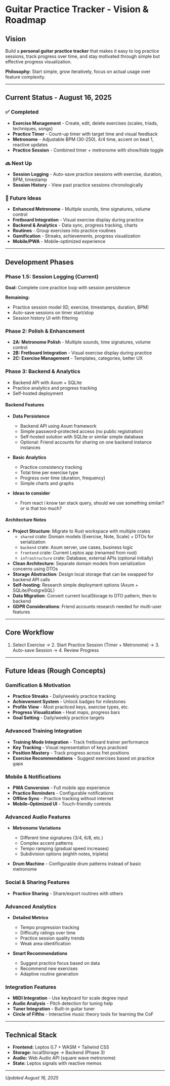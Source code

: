 # Guitar Practice Tracker - Vision & Roadmap

## Vision
Build a **personal guitar practice tracker** that makes it easy to log practice sessions, track progress over time, and stay motivated through simple but effective progress visualization.

**Philosophy:** Start simple, grow iteratively, focus on actual usage over feature complexity.

---

## Current Status - August 16, 2025

### ✅ Completed
- **Exercise Management** - Create, edit, delete exercises (scales, triads, techniques, songs)
- **Practice Timer** - Count-up timer with target time and visual feedback  
- **Metronome** - Adjustable BPM (30-250), 4/4 time, accent on beat 1, reactive updates
- **Practice Session** - Combined timer + metronome with show/hide toggle

### 🔜 Next Up
- **Session Logging** - Auto-save practice sessions with exercise, duration, BPM, timestamp
- **Session History** - View past practice sessions chronologically

### 🔮 Future Ideas
- **Enhanced Metronome** - Multiple sounds, time signatures, volume control
- **Fretboard Integration** - Visual exercise display during practice
- **Backend & Analytics** - Data sync, progress tracking, charts
- **Routines** - Group exercises into practice routines
- **Gamification** - Streaks, achievements, progress visualization
- **Mobile/PWA** - Mobile-optimized experience

---

## Development Phases

### Phase 1.5: Session Logging (Current)
**Goal:** Complete core practice loop with session persistence

**Remaining:**
- Practice session model (ID, exercise, timestamps, duration, BPM)
- Auto-save sessions on timer start/stop
- Session history UI with filtering

### Phase 2: Polish & Enhancement
- **2A: Metronome Polish** - Multiple sounds, time signatures, volume control
- **2B: Fretboard Integration** - Visual exercise display during practice  
- **2C: Exercise Management** - Templates, categories, better UX

### Phase 3: Backend & Analytics
- Backend API with Axum + SQLite
- Practice analytics and progress tracking
- Self-hosted deployment



#### Backend Features
- **Data Persistence**
  - Backend API using Axum framework
  - Simple password-protected access (no public registration)
  - Self-hosted solution with SQLite or similar simple database
  - Optional: Friend accounts for sharing on one backend instance instances
  
- **Basic Analytics**
  - Practice consistency tracking
  - Total time per exercise type
  - Progress over time (duration, frequency)
  - Simple charts and graphs

- **Ideas to consider**
  - From react i know tan stack query, should we use something similar? or is that too much?

#### Architecture Notes
- **Project Structure**: Migrate to Rust workspace with multiple crates
  - `shared` crate: Domain models (Exercise, Note, Scale) + DTOs for serialization
  - `backend` crate: Axum server, use cases, business logic
  - `frontend` crate: Current Leptos app (renamed from root)
  - `infrastructure` crate: Database, external APIs (optional initially)
- **Clean Architecture**: Separate domain models from serialization concerns using DTOs
- **Storage Abstraction**: Design local storage that can be swapped for backend API calls
- **Self-hosting**: Research simple deployment options (Axum + SQLite/PostgreSQL)
- **Data Migration**: Convert current localStorage to DTO pattern, then to backend
- **GDPR Considerations**: Friend accounts research needed for multi-user features

---

## Core Workflow
1. Select Exercise → 2. Start Practice Session (Timer + Metronome) → 3. Auto-save Session → 4. Review Progress

---


## Future Ideas (Rough Concepts)

### Gamification & Motivation
- **Practice Streaks** - Daily/weekly practice tracking
- **Achievement System** - Unlock badges for milestones
- **Profile View** - Most practiced keys, exercise types, etc.
- **Progress Visualization** - Heat maps, progress bars
- **Goal Setting** - Daily/weekly practice targets

### Advanced Training Integration
- **Training Mode Integration** - Track fretboard trainer performance
- **Key Tracking** - Visual representation of keys practiced
- **Position Mastery** - Track progress across fret positions
- **Exercise Recommendations** - Suggest exercises based on practice gaps

### Mobile & Notifications
- **PWA Conversion** - Full mobile app experience
- **Practice Reminders** - Configurable notifications
- **Offline Sync** - Practice tracking without internet
- **Mobile-Optimized UI** - Touch-friendly controls

### Advanced Audio Features
- **Metronome Variations**
  - Different time signatures (3/4, 6/8, etc.)
  - Complex accent patterns
  - Tempo ramping (gradual speed increases)
  - Subdivision options (eighth notes, triplets)
  
- **Drum Machine** - Configurable drum patterns instead of basic metronome

### Social & Sharing Features
- **Practice Sharing** - Share/export routines with others

### Advanced Analytics
- **Detailed Metrics**
  - Tempo progression tracking
  - Difficulty ratings over time
  - Practice session quality trends
  - Weak area identification
  
- **Smart Recommendations**
  - Suggest practice focus based on data
  - Recommend new exercises
  - Adaptive routine generation

### Integration Features
- **MIDI Integration** - Use keyboard for scale degree input
- **Audio Analysis** - Pitch detection for tuning help
- **Tuner Integration** - Built-in guitar tuner
- **Circle of Fifths** - Interactive music theory tools for learning the CoF

---


## Technical Stack
- **Frontend:** Leptos 0.7 + WASM + Tailwind CSS
- **Storage:** localStorage → Backend (Phase 3)
- **Audio:** Web Audio API (square wave metronome)
- **State:** Leptos signals with reactive memos

---

*Updated August 16, 2025*
